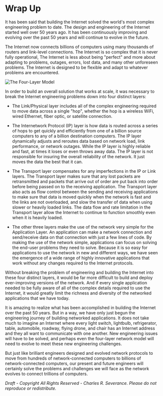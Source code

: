 Wrap Up
=======

It has been said that building the Internet solved the world's most complex
engineering problem to date. The design and engineering of the Internet
started well over 50 years ago. It has been continuously improving
and evolving over the past 50 years and will continue to evolve in the future.

The Internet now connects billions of computers using many thousands of routers
and link-level connections. The Internet is so complex that it is never fully
operational, The Internet is less about being "perfect" and more about
adapting to problems, outages, errors, lost data, and many other unforeseen
problems. The Internet is designed to be flexible and adapt to whatever
problems are encountered.

![The Four-Layer Model](../images/layers)

In order to build an overall solution that works at scale, it was necessary to
break the Internet engineering problems down into four distinct layers:

* The Link/Physical layer includes all of the complex engineering
required to move data across a single "hop", whether the hop is a wireless WiFi,
wired Ethernet, fiber optic, or satellite connection.

* The Internetwork Protocol (IP) layer is how data is routed
across a series of hops to get quickly and efficiently from one of a billion
source computers to any of a billion destination computers. The IP layer
dynamically adjusts and reroutes data based on network load, link performance,
or network outages. While the IP layer is highly reliable and fast, at
times it loses or even throws away data. The IP layer is not responsible for
insuring the overall reliability of the network. It just moves the data the
best that it can.

* The Transport layer compensates for any imperfections in the IP
or Link layers. The Transport layer makes sure that any lost packets are
retransmitted and packets that arrive out of order are put back into order
before being passed on to the receiving application. The Transport layer also
acts as flow control between the sending and receiving applications to make
sure that data is moved quickly when the network is fast and the links are
not overloaded, and slow the transfer of data when using slower or heavily
loaded links. The data flow and rate limitation in the Transport layer allow
the Internet to continue to function smoothly even when it is heavily loaded.

* The other three layers make the use of the network very simple
for the Application Layer. An application can make a network connection and
send/receive data on that connection with just a few lines of code. By making the
use of the network simple, applications can focus on solving the end-user
problems they need to solve. Because it is so easy for applications to use
the network in new and different ways, we have seen the emergence of a wide
range of highly innovative applications that work without any changes required to
the Internet protocols.

Without breaking the problem of engineering and building the Internet into
these four distinct layers, it would be far more difficult to build and deploy
ever-improving versions of the network. And if every single application needed
to be fully aware of all of the complex details required to use the Internet,
it would greatly limit the richness and diversity of the networked applications
that we have today.

It is amazing to realize what has been accomplished in building the Internet
over the past 50 years. But in a way, we have only just begun the engineering
journey of building networked applications. It does not take much to imagine
an Internet where every light switch, lightbulb, refrigerator, table, automobile,
roadway, flying drone, and chair has an Internet address and they all want to
communicate with one another. New engineering issues will have to be solved,
and perhaps even the four-layer network model will need to evolve to meet these
new engineering challenges.

But just like brilliant engineers designed and evolved network protocols to
move from hundreds of network-connected computers to billions of 
network-connected computers, our present and future engineers will certainly
solve the problems and challenges we will face as the network evolves to connect
trillions of computers.



*Draft - Copyright All Rights Reserved - Charles R. Severance.
Please do not reproduce or redistribute.*
